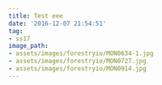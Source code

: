 ```yaml
---
title: Test eee
date: '2016-12-07 21:54:51'
tag:
- ss17
image_path:
- assets/images/forestryio/MON0634-1.jpg
- assets/images/forestryio/MON0727.jpg
- assets/images/forestryio/MON0914.jpg
---
```

